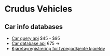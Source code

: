 # Crudus Vehicles

## Car info databases

- [Car query api](https://www.carqueryapi.com/) $45 - $95
- [Car database api](https://www.car-database-api.com/) €75 ->
- [Kjøretøyregistrering for typegodkjente kjøretøy](https://hotell.difi.no/?dataset=vegvesen/utek)
